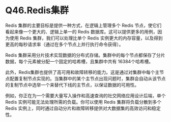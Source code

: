 # Q46.Redis集群

Redis 集群的主要目标是提供一种方式，在逻辑上管理多个 Redis 节点，使它们看起来像一个更大的、逻辑上单一的 Redis 数据库。这可以提供更多的用例，因为使用 Redis 集群，我们可以处理比单个 Redis 实例更大的内存容量，以及得到更高的每秒请求率（通过在多个节点上并行执行命令获得）。

Redis 集群采用分片技术实现数据的分布式存储。集群中的每个节点都保存了分片数据，每个元素被分配一个固定的哈希槽，且集群中共有 16384个哈希槽。

此外，Redis集群也提供了高可用和故障转移的能力。这是通过对集群中每个主节点配置复制节点实现的。当集群中的某个主节点出现问题时，集群会自动从该节点的复制节点中选举一个来替代下线的主节点，以保证数据的可用性。

例如，你正在为一个需要大量写入操作和高速查询的社交网络应用设计后端，单个 Redis 实例可能无法处理所需的负载。你可以使用 Redis 集群将负载分散到多个 Redis 实例上，同时通过自动分片和故障转移提供对大数据集的高效访问和稳定性。